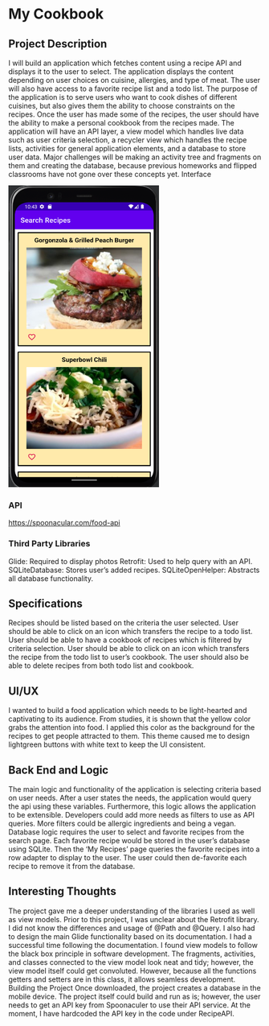 # My Cookbook
## Project Description
I will build an application which fetches content using a recipe API and displays it to the user to select. The application displays the content depending on user choices on cuisine, allergies, and type of meat. The user will also have access to a favorite recipe list and a todo list. 
	The purpose of the application is to serve users who want to cook dishes of different cuisines, but also gives them the ability to choose constraints on the recipes. Once the user has made some of the recipes, the user should have the ability to make a personal cookbook from the recipes made.
	The application will have an API layer, a view model which handles live data such as user criteria selection, a recycler view which handles the recipe lists, activities for general application elements, and a database to store user data. Major challenges will be making an activity tree and fragments on them and creating the database, because previous homeworks and flipped classrooms have not gone over these concepts yet.
Interface

<img src="images/mycookbook-recipe.png" width="300" height="600">

                                 
### API
https://spoonacular.com/food-api

### Third Party Libraries
Glide: Required to display photos
Retrofit: Used to help query with an API.
SQLiteDatabase: Stores user’s added recipes.
SQLiteOpenHelper: Abstracts all database functionality.
## Specifications
Recipes should be listed based on the criteria the user selected.
User should be able to click on an icon which transfers the recipe to a todo list.
User should be able to have a cookbook of recipes which is filtered by criteria selection.
User should be able to click on an icon which transfers the recipe from the todo list to user’s cookbook. 
The user should also be able to delete recipes from both todo list and cookbook.
## UI/UX
I wanted to build a food application which needs to be light-hearted and captivating to its audience. From studies, it is shown that the yellow color grabs the attention into food. I applied this color as the background for the recipes to get people attracted to them. This theme caused me to design lightgreen buttons with white text to keep the UI consistent.

## Back End and Logic
The main logic and functionality of the application is selecting criteria based on user needs. After a user states the needs, the application would query the api using these variables. Furthermore, this logic allows the application to be extensible. Developers could add more needs as filters to use as API queries. More filters could be allergic ingredients and being a vegan.
Database logic requires the user to select and favorite recipes from the search page. Each favorite recipe would be stored in the user’s database using SQLite. Then the ‘My Recipes’ page queries the favorite recipes into a row adapter to display to the user. The user could then de-favorite each recipe to remove it from the database.

## Interesting Thoughts
The project gave me a deeper understanding of the libraries I used as well as view models. Prior to this project, I was unclear about the Retrofit library. I did not know the differences and usage of @Path and @Query. I also had to design the main Glide functionality based on its documentation. I had a successful time following the documentation.
I found view models to follow the black box principle in software development. The fragments, activities, and classes connected to the view model look neat and tidy; however, the view model itself could get convoluted. However, because all the functions getters and setters are in this class, it allows seamless development.
Building the Project
Once downloaded, the project creates a database in the mobile device. The project itself could build and run as is; however, the user needs to get an API key from Spoonaculer to use their API service. At the moment, I have hardcoded the API key in the code under RecipeAPI.
